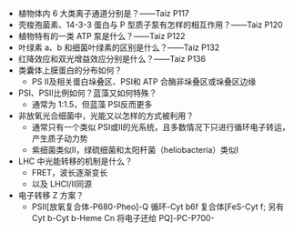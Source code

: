 - 植物体内 6 大类离子通道分别是？——Taiz P117
- 壳梭孢菌素、14-3-3 蛋白与 P 型质子泵有怎样的相互作用？——Taiz P120
- 植物特有的一类 ATP 泵是什么？——Taiz P122
- 叶绿素 a、b 和细菌叶绿素的区别是什么？——Taiz P132
- 红降效应和双光增益效应分别是什么？——Taiz P136
- 类囊体上膜蛋白的分布如何？
	- PS Ⅱ及相关蛋白垛叠区、PSⅠ和 ATP 合酶非垛叠区或垛叠区边缘
- PSⅠ、PSⅡ比例如何？蓝藻又如何特殊？
	- 通常为 1:1.5，但蓝藻 PSⅠ反而更多
- 非放氧光合细菌中，光能又以怎样的方式被利用？
	- 通常只有一个类似 PSⅠ或Ⅱ的光系统，且多数情况下只进行循环电子转运，产生质子动力势
	- 紫细菌类似Ⅱ，绿硫细菌和太阳杆菌（heliobacteria）类似Ⅰ
- LHC 中光能转移的机制是什么？
	- FRET，波长逐渐变长
	- 以及 LHCⅠ/Ⅱ同源
- 电子转移 Z 方案？
	- PSⅡ[放氧复合体-P680-Pheo]-Q 循环-Cyt b6f 复合体[FeS-Cyt f; 另有 Cyt b-Cyt b-Heme Cn 将电子还给 PQ]-PC-P700-